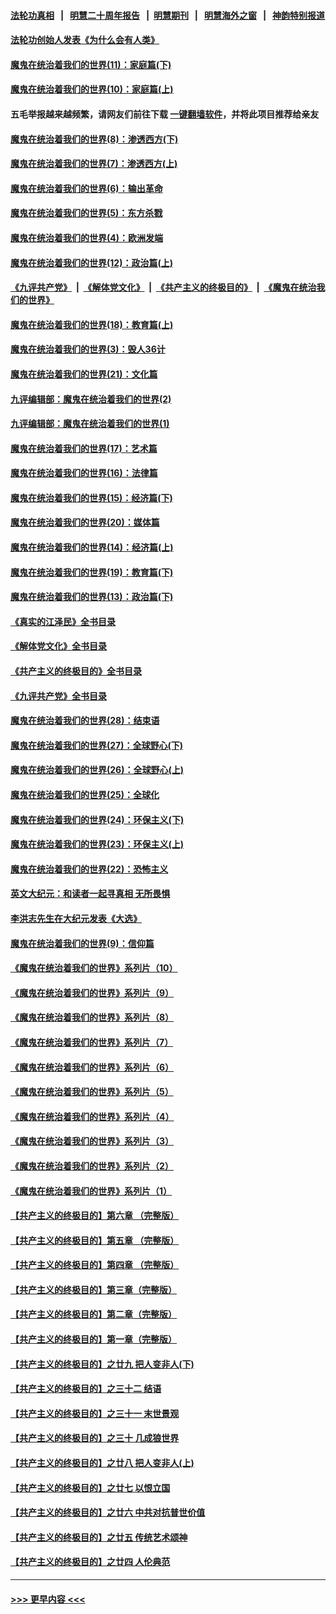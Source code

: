 #### [法轮功真相](https://github.com/gfw-breaker/truth/blob/master/README.md?t=0) &nbsp;&nbsp;|&nbsp;&nbsp; [明慧二十周年报告](https://github.com/gfw-breaker/mh-reports/blob/master/README.md?t=0) &nbsp;&nbsp;|&nbsp;&nbsp;[明慧期刊](https://github.com/gfw-breaker/mh-qikan) &nbsp;&nbsp;|&nbsp;&nbsp; [明慧海外之窗](https://github.com/gfw-breaker/mh-news/blob/master/README.md?t=0) &nbsp;&nbsp;|&nbsp;&nbsp; [神韵特别报道](https://github.com/gfw-breaker/mh-news/blob/master/shenyun.md?t=0)
#### [法轮功创始人发表《为什么会有人类》](../pages/nsc422/n13912117.md?t=03181843) 
#### [魔鬼在统治着我们的世界(11)：家庭篇(下)](../pages/nsc422/n10440961.md?t=03181843) 
#### [魔鬼在统治着我们的世界(10)：家庭篇(上)](../pages/nsc422/n10435448.md?t=03181843) 
#### 五毛举报越来越频繁，请网友们前往下载 [一键翻墙软件](https://github.com/gfw-breaker/ssr-accounts)，并将此项目推荐给亲友
#### [魔鬼在统治着我们的世界(8)：渗透西方(下)](../pages/nsc422/n10429603.md?t=03181843) 
#### [魔鬼在统治着我们的世界(7)：渗透西方(上)](../pages/nsc422/n10426013.md?t=03181843) 
#### [魔鬼在统治着我们的世界(6)：输出革命](../pages/nsc422/n10421536.md?t=03181843) 
#### [魔鬼在统治着我们的世界(5)：东方杀戮](../pages/nsc422/n10417707.md?t=03181843) 
#### [魔鬼在统治着我们的世界(4)：欧洲发端](../pages/nsc422/n10414890.md?t=03181843) 
#### [魔鬼在统治着我们的世界(12)：政治篇(上)](../pages/nsc422/n10444576.md?t=03181843) 
#### [《九评共产党》](https://github.com/begood0513/9ping.md/blob/master/README.md) &nbsp;|&nbsp; [《解体党文化》](../../../../jtdwh.md/blob/master/README.md)  &nbsp;|&nbsp; [《共产主义的终极目的》](../../../../gczydzjmd.md/blob/master/README.md) &nbsp;|&nbsp; [《魔鬼在统治我们的世界》](../../../../mgztzwmdsj.md/blob/master/README.md) 
#### [魔鬼在统治着我们的世界(18)：教育篇(上)](../pages/nsc422/n10526970.md?t=03181843) 
#### [魔鬼在统治着我们的世界(3)：毁人36计](../pages/nsc422/n10411583.md?t=03181843) 
#### [魔鬼在统治着我们的世界(21)：文化篇](../pages/nsc422/n10597706.md?t=03181843) 
#### [九评编辑部：魔鬼在统治着我们的世界(2)](../pages/nsc422/n10410036.md?t=03181843) 
#### [九评编辑部：魔鬼在统治着我们的世界(1)](../pages/nsc422/n10406825.md?t=03181843) 
#### [魔鬼在统治着我们的世界(17)：艺术篇](../pages/nsc422/n10499093.md?t=03181843) 
#### [魔鬼在统治着我们的世界(16)：法律篇](../pages/nsc422/n10485969.md?t=03181843) 
#### [魔鬼在统治着我们的世界(15)：经济篇(下)](../pages/nsc422/n10469975.md?t=03181843) 
#### [魔鬼在统治着我们的世界(20)：媒体篇](../pages/nsc422/n10586579.md?t=03181843) 
#### [魔鬼在统治着我们的世界(14)：经济篇(上)](../pages/nsc422/n10457370.md?t=03181843) 
#### [魔鬼在统治着我们的世界(19)：教育篇(下)](../pages/nsc422/n10564808.md?t=03181843) 
#### [魔鬼在统治着我们的世界(13)：政治篇(下)](../pages/nsc422/n10448270.md?t=03181843) 
#### [《真实的江泽民》全书目录](../pages/nsc422/n13721399.md?t=03181843) 
#### [《解体党文化》全书目录](../pages/nsc422/n13721157.md?t=03181843) 
#### [《共产主义的终极目的》全书目录](../pages/nsc422/n13721048.md?t=03181843) 
#### [《九评共产党》全书目录](../pages/nsc422/n13708085.md?t=03181843) 
#### [魔鬼在统治着我们的世界(28)：结束语](../pages/nsc422/n10936246.md?t=03181843) 
#### [魔鬼在统治着我们的世界(27)：全球野心(下)](../pages/nsc422/n10928319.md?t=03181843) 
#### [魔鬼在统治着我们的世界(26)：全球野心(上)](../pages/nsc422/n10900318.md?t=03181843) 
#### [魔鬼在统治着我们的世界(25)：全球化](../pages/nsc422/n10788205.md?t=03181843) 
#### [魔鬼在统治着我们的世界(24)：环保主义(下)](../pages/nsc422/n10695307.md?t=03181843) 
#### [魔鬼在统治着我们的世界(23)：环保主义(上)](../pages/nsc422/n10688613.md?t=03181843) 
#### [魔鬼在统治着我们的世界(22)：恐怖主义](../pages/nsc422/n10614727.md?t=03181843) 
#### [英文大纪元：和读者一起寻真相 无所畏惧](../pages/nsc422/n12542027.md?t=03181843) 
#### [李洪志先生在大纪元发表《大选》](../pages/nsc422/n12534746.md?t=03181843) 
#### [魔鬼在统治着我们的世界(9)：信仰篇](../pages/nsc422/n10432159.md?t=03181843) 
#### [《魔鬼在统治着我们的世界》系列片（10）](../pages/nsc422/n12292670.md?t=03181843) 
#### [《魔鬼在统治着我们的世界》系列片（9）](../pages/nsc422/n12290859.md?t=03181843) 
#### [《魔鬼在统治着我们的世界》系列片（8）](../pages/nsc422/n12287445.md?t=03181843) 
#### [《魔鬼在统治着我们的世界》系列片（7）](../pages/nsc422/n12283425.md?t=03181843) 
#### [《魔鬼在统治着我们的世界》系列片（6）](../pages/nsc422/n12282314.md?t=03181843) 
#### [《魔鬼在统治着我们的世界》系列片（5）](../pages/nsc422/n12281419.md?t=03181843) 
#### [《魔鬼在统治着我们的世界》系列片（4）](../pages/nsc422/n12274024.md?t=03181843) 
#### [《魔鬼在统治着我们的世界》系列片（3）](../pages/nsc422/n12271322.md?t=03181843) 
#### [《魔鬼在统治着我们的世界》系列片（2）](../pages/nsc422/n12269049.md?t=03181843) 
#### [《魔鬼在统治着我们的世界》系列片（1）](../pages/nsc422/n12267575.md?t=03181843) 
#### [【共产主义的终极目的】第六章 （完整版）](../pages/nsc422/n11428913.md?t=03181843) 
#### [【共产主义的终极目的】第五章 （完整版）](../pages/nsc422/n11428912.md?t=03181843) 
#### [【共产主义的终极目的】第四章 （完整版）](../pages/nsc422/n11428907.md?t=03181843) 
#### [【共产主义的终极目的】第三章（完整版）](../pages/nsc422/n11428848.md?t=03181843) 
#### [【共产主义的终极目的】第二章（完整版）](../pages/nsc422/n11428831.md?t=03181843) 
#### [【共产主义的终极目的】第一章（完整版）](../pages/nsc422/n11417651.md?t=03181843) 
#### [【共产主义的终极目的】之廿九 把人变非人(下)](../pages/nsc422/n11344140.md?t=03181843) 
#### [【共产主义的终极目的】之三十二 结语](../pages/nsc422/n11360535.md?t=03181843) 
#### [【共产主义的终极目的】之三十一 末世景观](../pages/nsc422/n11351129.md?t=03181843) 
#### [【共产主义的终极目的】之三十 几成狼世界](../pages/nsc422/n11348280.md?t=03181843) 
#### [【共产主义的终极目的】之廿八 把人变非人(上)](../pages/nsc422/n11340492.md?t=03181843) 
#### [【共产主义的终极目的】之廿七 以恨立国](../pages/nsc422/n11336944.md?t=03181843) 
#### [【共产主义的终极目的】之廿六 中共对抗普世价值](../pages/nsc422/n11324785.md?t=03181843) 
#### [【共产主义的终极目的】之廿五 传统艺术颂神](../pages/nsc422/n11296396.md?t=03181843) 
#### [【共产主义的终极目的】之廿四 人伦典范](../pages/nsc422/n11296397.md?t=03181843) 

----
#### [ >>> 更早内容 <<< ](../indexes/nsc422-earlier.md)
